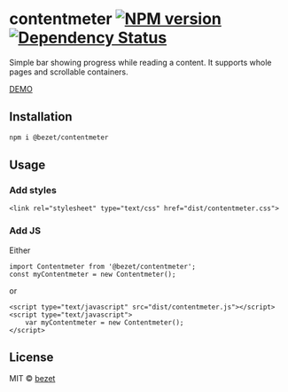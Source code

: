 # contentmeter [![NPM version][npm-image]][npm-url] [![Dependency Status][daviddm-image]][daviddm-url]
Simple bar showing progress while reading a content. It supports whole pages and scrollable containers.

[DEMO](https://bezet.github.io/contentmeter/)

## Installation

```bash
npm i @bezet/contentmeter
```


## Usage
### Add styles
`<link rel="stylesheet" type="text/css" href="dist/contentmeter.css">`

### Add JS
Either
```
import Contentmeter from '@bezet/contentmeter';
const myContentmeter = new Contentmeter();
```

or
```
<script type="text/javascript" src="dist/contentmeter.js"></script>
<script type="text/javascript">
    var myContentmeter = new Contentmeter();
</script>
```

## License

MIT © [bezet](github.com/bezet)


[npm-image]: https://badge.fury.io/js/%40bezet%2Fcontentmeter.svg
[npm-url]: https://npmjs.org/package/@bezet/contentmeter
[daviddm-image]: https://david-dm.org/bezet/contentmeter.svg?theme=shields.io
[daviddm-url]: https://david-dm.org/bezet/contentmeter
